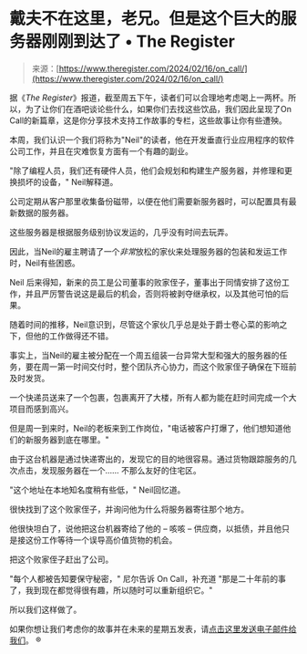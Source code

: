 <!--yml

category: 未分类

date: 2024-05-27 14:59:07

-->

# 戴夫不在这里，老兄。但是这个巨大的服务器刚刚到达了 • The Register

> 来源：[https://www.theregister.com/2024/02/16/on_call/](https://www.theregister.com/2024/02/16/on_call/)

据《*The Register*》报道，截至周五下午，读者们可以合理地考虑喝上一两杯。所以，为了让你们在酒吧谈论些什么，如果你们去找这些饮品，我们因此呈现了On Call的新篇章，这是你分享技术支持工作故事的专栏，这些故事让你有些遭殃。

本周，我们认识一个我们将称为"Neil"的读者，他在开发垂直行业应用程序的软件公司工作，并且在灾难恢复方面有一个有趣的副业。

"除了编程人员，我们还有硬件人员，他们会规划和构建生产服务器，并修理和更换损坏的设备，" Neil解释道。

公司定期从客户那里收集备份磁带，以便在他们需要新服务器时，可以配置具有最新数据的服务器。

这些服务器是根据服务级别协议发运的，几乎没有时间去玩弄。

因此，当Neil的雇主聘请了一个*非常*放松的家伙来处理服务器的包装和发运工作时，Neil有些困惑。

Neil 后来得知，新来的员工是公司董事的败家侄子，董事出于同情安排了这份工作，并且严厉警告说这是最后的机会，否则将被剥夺继承权，以及其他可怕的后果。

随着时间的推移，Neil意识到，尽管这个家伙几乎总是处于爵士卷心菜的影响之下，但他的工作做得还不错。

事实上，当Neil的雇主被分配在一个周五组装一台异常大型和强大的服务器的任务，要在周一第一时间交付时，整个团队齐心协力，而这个败家侄子确保在下班前及时发货。

一个快递员送来了一个包裹，包裹离开了大楼，所有人都为能在赶时间完成一个大项目而感到高兴。

但是周一到来时，Neil的老板来到工作岗位，"电话被客户打爆了，他们想知道他们的新服务器到底在哪里。"

由于这台机器是通过快递寄出的，发现它的目的地很容易。通过货物跟踪服务的几次点击，发现服务器在一个…… 不那么友好的住宅区。

"这个地址在本地知名度稍有些低，" Neil回忆道。

很快找到了这个败家侄子，并询问他为什么将服务器寄往那个地方。

他很快坦白了，说他把这台机器寄给了他的 – 咳咳 – 供应商，以抵债，并且他只是接这份工作等待一个误导高价值货物的机会。

把这个败家侄子赶出了公司。

"每个人都被告知要保守秘密，" 尼尔告诉 On Call，补充道 "那是二十年前的事了，我到现在都觉得很有趣，所以随时可以重新组织它。"

所以我们这样做了。

如果你想让我们考虑你的故事并在未来的星期五发表，请[点击这里发送电子邮件给我们](mailto:oncall@theregister.com)。 ®

